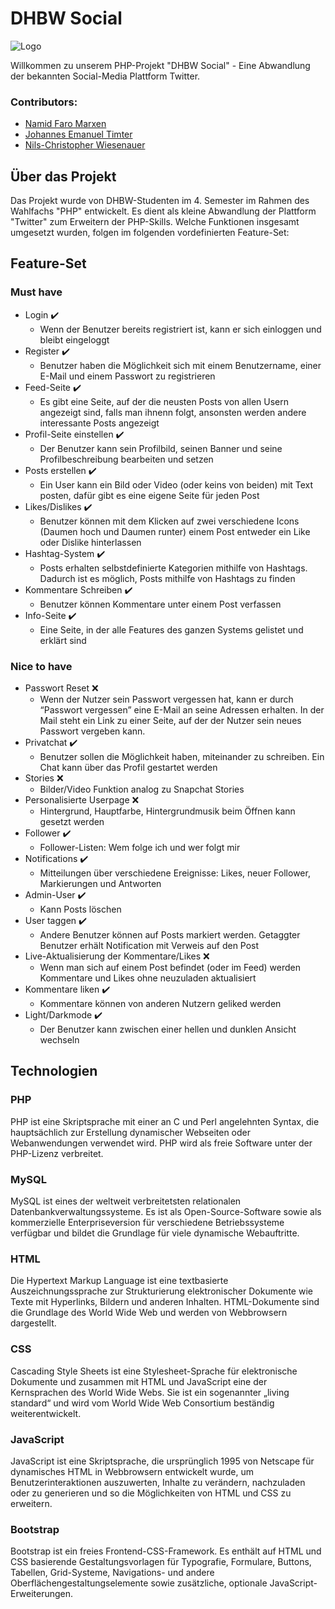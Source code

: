 # DHBW Social

![Logo](https://github.com/NurNils/dhbw-php-social/blob/master/assets/images/logo.png)

Willkommen zu unserem PHP-Projekt "DHBW Social" - Eine Abwandlung der bekannten Social-Media Plattform Twitter.

### Contributors:
- [Namid Faro Marxen](https://github.com/NamidM)
- [Johannes Emanuel Timter](https://github.com/UdolfSeelenfrost)
- [Nils-Christopher Wiesenauer](https://github.com/NurNils)

## Über das Projekt

Das Projekt wurde von DHBW-Studenten im 4. Semester im Rahmen des Wahlfachs "PHP" entwickelt.
Es dient als kleine Abwandlung der Plattform "Twitter" zum Erweitern der PHP-Skills. 
Welche Funktionen insgesamt umgesetzt wurden, folgen im folgenden vordefinierten Feature-Set:

## Feature-Set

### Must have
- Login ✔️
  - Wenn der Benutzer bereits registriert ist, kann er sich einloggen und bleibt eingeloggt
- Register ✔️</br>
  - Benutzer haben die Möglichkeit sich mit einem Benutzername, einer E-Mail und einem Passwort zu registrieren
- Feed-Seite ✔️</br>
  - Es gibt eine Seite, auf der die neusten Posts von allen Usern angezeigt sind, falls man ihnenn folgt, ansonsten werden andere interessante Posts angezeigt
- Profil-Seite einstellen ✔️</br>
  - Der Benutzer kann sein Profilbild, seinen Banner und seine Profilbeschreibung bearbeiten und setzen
- Posts erstellen ✔️</br>
  - Ein User kann ein Bild oder Video (oder keins von beiden) mit Text posten, dafür gibt es eine eigene Seite für jeden Post
- Likes/Dislikes ✔️</br>
  - Benutzer können mit dem Klicken auf zwei verschiedene Icons (Daumen hoch und Daumen runter) einem Post entweder ein Like oder Dislike hinterlassen
- Hashtag-System ✔️</br>
  - Posts erhalten selbstdefinierte Kategorien mithilfe von Hashtags. Dadurch ist es möglich, Posts mithilfe von Hashtags zu finden
- Kommentare Schreiben ✔️</br>
  - Benutzer können Kommentare unter einem Post verfassen
- Info-Seite ✔️</br>
  - Eine Seite, in der alle Features des ganzen Systems gelistet und erklärt sind

### Nice to have
- Passwort Reset ❌
  - Wenn der Nutzer sein Passwort vergessen hat, kann er durch “Passwort vergessen” eine E-Mail an seine Adressen erhalten. In der Mail steht ein Link zu einer Seite, auf der der Nutzer sein neues Passwort vergeben kann.
- Privatchat ✔️
  - Benutzer sollen die Möglichkeit haben, miteinander zu schreiben. Ein Chat kann über das Profil gestartet werden
- Stories ❌
   - Bilder/Video Funktion analog zu Snapchat Stories
- Personalisierte Userpage ❌
   - Hintergrund, Hauptfarbe, Hintergrundmusik beim Öffnen kann gesetzt werden
- Follower ✔️
   - Follower-Listen: Wem folge ich und wer folgt mir
- Notifications ✔️
   - Mitteilungen über verschiedene Ereignisse: Likes, neuer Follower, Markierungen und Antworten
- Admin-User ✔️
   - Kann Posts löschen
- User taggen ✔️
   - Andere Benutzer können auf Posts markiert werden. Getaggter Benutzer erhält Notification mit Verweis auf den Post
- Live-Aktualisierung der Kommentare/Likes ❌
   - Wenn man sich auf einem Post befindet (oder im Feed) werden Kommentare und Likes ohne neuzuladen aktualisiert
- Kommentare liken ✔️</br>
   - Kommentare können von anderen Nutzern geliked werden
- Light/Darkmode ✔️</br>
   - Der Benutzer kann zwischen einer hellen und dunklen Ansicht wechseln
        
## Technologien

### PHP

PHP ist eine Skriptsprache mit einer an C und Perl angelehnten Syntax, die hauptsächlich zur Erstellung dynamischer Webseiten oder Webanwendungen verwendet wird. PHP wird als freie Software unter der PHP-Lizenz verbreitet.

### MySQL

MySQL ist eines der weltweit verbreitetsten relationalen Datenbankverwaltungssysteme. Es ist als Open-Source-Software sowie als kommerzielle Enterpriseversion für verschiedene Betriebssysteme verfügbar und bildet die Grundlage für viele dynamische Webauftritte.

### HTML
 
Die Hypertext Markup Language ist eine textbasierte Auszeichnungssprache zur Strukturierung elektronischer Dokumente wie Texte mit Hyperlinks, Bildern und anderen Inhalten. HTML-Dokumente sind die Grundlage des World Wide Web und werden von Webbrowsern dargestellt.

### CSS

Cascading Style Sheets ist eine Stylesheet-Sprache für elektronische Dokumente und zusammen mit HTML und JavaScript eine der Kernsprachen des World Wide Webs. Sie ist ein sogenannter „living standard“ und wird vom World Wide Web Consortium beständig weiterentwickelt.

### JavaScript

JavaScript ist eine Skriptsprache, die ursprünglich 1995 von Netscape für dynamisches HTML in Webbrowsern entwickelt wurde, um Benutzerinteraktionen auszuwerten, Inhalte zu verändern, nachzuladen oder zu generieren und so die Möglichkeiten von HTML und CSS zu erweitern.

### Bootstrap

Bootstrap ist ein freies Frontend-CSS-Framework. Es enthält auf HTML und CSS basierende Gestaltungsvorlagen für Typografie, Formulare, Buttons, Tabellen, Grid-Systeme, Navigations- und andere Oberflächengestaltungselemente sowie zusätzliche, optionale JavaScript-Erweiterungen.